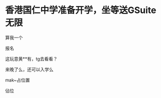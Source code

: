 # 香港国仁中学准备开学，坐等送GSuite无限


算我一个

报名<img src="static/image/smiley/default/lol.gif" smilieid="12" border="0" alt="" />

这玩意黄**有，tg去看看？

来晚了么，还可以入学么<img id="aimg_UMrh2" onclick="zoom(this, this.src, 0, 0, 0)" class="zoom" src="https://cdn.jsdelivr.net/gh/hishis/forum-master/public/images/patch.gif" onmouseover="img_onmouseoverfunc(this)" onload="thumbImg(this)" border="0" alt="" />

mak~占位置

佔位
